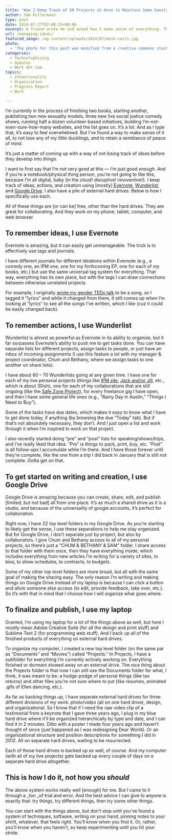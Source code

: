 ```yaml
---
title: 'How I Keep Track of 50 Projects at Once (& Maintain Some Sanity)'
author: Sam Killermann
type: post
date: 2014-07-27T02:08:25+00:00
excerpt: A friend wrote me and asked how I make sense of everything. This is what I replied.
url: /managing-ideas/
featured_image: /wp-content/uploads/2014/07/desk-cacti.jpg
photo:
  - 'The photo for this post was modified from a creative commons stock image. In reality, my desk has <em>far</em> more cacti.'
categories:
  - Technolophizing
  - Updates
  - Work dot Com
topics:
  - Intentionality
  - Organization
  - Progress Report
  - Work

---
```

I&#8217;m currently in the process of finishing two books, starting another, publishing two new sexuality models, three new live social justice comedy shows, running half a dozen volunteer-based initiatives, building I&#8217;m-not-even-sure-how-many websites, and the list goes on. It&#8217;s a lot. And as I type that, it&#8217;s easy to feel overwhelmed. But I&#8217;ve found a way to make sense of it all, to not lose any of my little ducklings, and to retain a semblance of peace of mind.

It&#8217;s just a matter of coming up with a way of not losing track of _ideas_ before they develop into _things_.

I want to first say that I&#8217;m not very good at this &#8212; I&#8217;m just good _enough_. And if you&#8217;re a notebook/physical thing person, you&#8217;re not going to like this, because I&#8217;m all digital, baby (in the cloud! disruptive! innoventive!). I keep track of ideas, actions, and creation using [mostly] [Evernote][1], [Wunderlist][2], and [Google Drive][3]. I also have a pile of external hard drives. Below is how I specifically use each.

All of these things are [or can be] free, other than the hard drives. They are great for collaborating. And they work on my phone, tablet, computer, and web browser.

## To remember ideas, I use Evernote

Evernote is amazing, but it can easily get unmanageable. The trick is to effectively use tags and journals.

I have different journals for different ideations within Evernote (e.g., a comedy one, an IPM one, one for my forthcoming EP, one for each of my books, etc.) but use the same universal tag system for everything. That way, everything has its own place, but with the tags I can draw connections between otherwise unrelated projects.

For example, I originally [wrote my gender TEDx talk][4] to be a song, so I tagged it &#8220;lyrics&#8221; and while it changed from there, it still comes up when I&#8217;m looking at &#8220;lyrics&#8221; to see all the songs I&#8217;ve written, which I like (cuz it could be easily changed back).

## To remember actions, I use Wunderlist

Wunderlist is almost as powerful as Evernote in its ability to organize, but it far surpasses Evernote&#8217;s ability to push me to get tasks done. You can have separate lists for different projects, assign tasks to people, or just have an inbox of incoming assignments (I use this feature a lot with my manager & project coordinator, Chum and Bethany, where we assign tasks to one another on share lists).

I have about 60 &#8211; 70 Wunderlists going at any given time. I have one for each of my live personal projects (things like [IPM site][5], [Jack and/or Jill][6], etc., which is about 30ish), one for each of my collaborations that are still ongoing (like the [Safe Zone Project][7]), for every freelance gig I have open, and then I have some general life ones (e.g., &#8220;Rainy Day in Austin,&#8221; &#8220;Things I Need to Buy&#8221;).

Some of the tasks have due dates, which makes it easy to know what I have to get done today, if anything (by browsing the due &#8220;Today&#8221; tab). But if that&#8217;s not absolutely necessary, they don&#8217;t. And I just open a list and work through it when I&#8217;m inspired to work on that project.

I also recently started doing &#8220;pre&#8221; and &#8220;post&#8221; lists for speaking/shows/trips, and I&#8217;ve really liked that idea. &#8220;Pre&#8221; is things to pack, print, buy, etc. &#8220;Post&#8221; is all follow-ups I accumulate while I&#8217;m there. And I have those forever until they&#8217;re complete, like the one from a trip I did back in January that is still not complete. Gotta get on that.

## To get started on writing and creation, I use Google Drive

Google Drive is amazing because you can create, share, edit, and publish [limited, but not bad] all from one place. It&#8217;s as much a shared drive as it is a studio, and because of the universality of google accounts, it&#8217;s perfect for collaboration.

Right now, I have 22 top level folders in my Google Drive. As you&#8217;re starting to likely get the sense, I use these separations to help me stay organized. But for Google Drive, I don&#8217;t separate just by project, but also by collaborators. I give Chum and Bethany access to all of my personal projects, so there&#8217;s just a &#8220;CHUM & BETHANY & SAM&#8221; folder. I share access to that folder with them once, then they have everything inside, which includes everything from new articles I&#8217;m writing for a variety of sites, to bios, to show schedules, to contracts, to budgets.

Some of my other top level folders are more broad, but all with the same goal of making the sharing easy. The only reason I&#8217;m writing and making things on Google Drive instead of my laptop is because I can click a button and allow someone else access (to edit, provide feedback, take over, etc.). So it&#8217;s with that in mind that I choose how I will organize what goes where.

## To finalize and publish, I use my laptop

Granted, I&#8217;m using my laptop for a lot of the things above as well, but here I mostly mean Adobe Creative Suite (for all the design and print stuff) and Sublime Text 2 (for programming web stuff). And I back up all of the finished products of everything on external hard drives.

To organize my computer, I created a new top level folder (on the same par as &#8220;Documents&#8221; and &#8220;Movies&#8221;) called &#8220;Projects.&#8221; In Projects, I have a subfolder for everything I&#8217;m currently actively working on. Everything finished or dormant stowed away on an external drive. The nice thing about the Projects folder is that now I can still use the Documents folder for what, I think, it was meant to be: a hodge-podge of personal things (like tax returns) and other files you&#8217;re not sure where to put (like resumes, animated .gifs of Ellen dancing, etc.).

As far as backing things up, I have separate external hard drives for three different divisions of my work: photo/video (all on one hard drive), design, and organizational. So I know that if I need the raw video clip of a testimonial from a keynote that I gave three years ago, I plug in my blue hard drive where it&#8217;ll be organized hierarchically by type and date, and I can find it in 2 minutes. Ditto with a poster I made four years ago and haven&#8217;t thought of since (just happened as I was redesigning Dear World). Or an organizational structure and position descriptions for something I did in 2012. All on separate hard drives, waiting to be resurrected.

Each of those hard drives is backed up as well, of course. And my computer (with all of my live projects) gets backed up every couple of days on a separate hard drive altogether.

## This is how I do it, not how you _should_

The above system works really well [enough] for me. But I came to it through a _ton _of trial and error. And the best advice I can give to anyone is exactly that: try things, try different things, then try some other things.

You can start with the things above, but don&#8217;t stop until you&#8217;ve found a system of techniques, software, writing on your hand, pinning notes to your shirtt, whatever, that feels _right_. You&#8217;ll know when you find it. Or, rather, you&#8217;ll know when you haven&#8217;t, so keep experimenting until you hit your stride.

 [1]: https://www.evernote.com/
 [2]: http://wunderlist.com
 [3]: http://drive.google.com
 [4]: www.youtube.com/watch?v=NRcPXtqdKjE
 [5]: http://itspronouncedmetrosexual.com
 [6]: http://jackandorjill.com
 [7]: http://thesafezoneproject.com